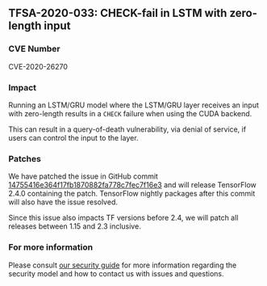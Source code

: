 ## TFSA-2020-033: CHECK-fail in LSTM with zero-length input

### CVE Number
CVE-2020-26270

### Impact
Running an LSTM/GRU model where the LSTM/GRU layer receives an input with
zero-length results in a `CHECK` failure when using the CUDA backend.

This can result in a query-of-death vulnerability, via denial of service, if
users can control the input to the layer.

### Patches

We have patched the issue in GitHub commit
[14755416e364f17fb1870882fa778c7fec7f16e3](https://github.com/tensorflow/tensorflow/commit/14755416e364f17fb1870882fa778c7fec7f16e3)
and will release TensorFlow 2.4.0 containing the patch. TensorFlow nightly
packages after this commit will also have the issue resolved.

Since this issue also impacts TF versions before 2.4, we will patch all releases
between 1.15 and 2.3 inclusive.

### For more information
Please consult [our security
guide](https://github.com/tensorflow/tensorflow/blob/master/SECURITY.md) for
more information regarding the security model and how to contact us with issues
and questions.
